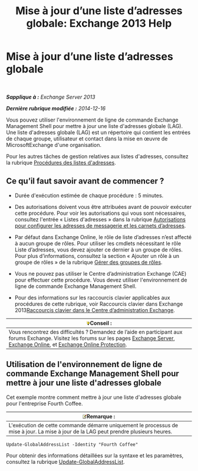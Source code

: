 ﻿---
title: 'Mise à jour d’une liste d’adresses globale: Exchange 2013 Help'
TOCTitle: Mise à jour d’une liste d’adresses globale
ms:assetid: 236e8530-62dd-4c43-8a5d-8465623252e6
ms:mtpsurl: https://technet.microsoft.com/fr-fr/library/Bb266966(v=EXCHG.150)
ms:contentKeyID: 50477760
ms.date: 04/24/2018
mtps_version: v=EXCHG.150
ms.translationtype: HT
---

# Mise à jour d’une liste d’adresses globale

 

_**Sapplique à :** Exchange Server 2013_

_**Dernière rubrique modifiée :** 2014-12-16_

Vous pouvez utiliser l'environnement de ligne de commande Exchange Management Shell pour mettre à jour une liste d'adresses globale (LAG). Une liste d'adresses globale (LAG) est un répertoire qui contient les entrées de chaque groupe, utilisateur et contact dans la mise en œuvre de MicrosoftExchange d'une organisation.

Pour les autres tâches de gestion relatives aux listes d'adresses, consultez la rubrique [Procédures des listes d'adresses](address-list-procedures-exchange-2013-help.md).

## Ce qu’il faut savoir avant de commencer ?

  - Durée d'exécution estimée de chaque procédure : 5 minutes.

  - Des autorisations doivent vous être attribuées avant de pouvoir exécuter cette procédure. Pour voir les autorisations qui vous sont nécessaires, consultez l'entrée « Listes d'adresses » dans la rubrique [Autorisations pour configurer les adresses de messagerie et les carnets d’adresses](email-address-and-address-book-permissions-exchange-2013-help.md).

  - Par défaut dans Exchange Online, le rôle de liste d’adresses n’est affecté à aucun groupe de rôles. Pour utiliser les cmdlets nécessitant le rôle Liste d’adresses, vous devez ajouter ce dernier à un groupe de rôles. Pour plus d’informations, consultez la section « Ajouter un rôle à un groupe de rôles » de la rubrique [Gérer des groupes de rôles](manage-role-groups-exchange-2013-help.md).

  - Vous ne pouvez pas utiliser le Centre d’administration Exchange (CAE) pour effectuer cette procédure. Vous devez utiliser l'environnement de ligne de commande Exchange Management Shell.

  - Pour des informations sur les raccourcis clavier applicables aux procédures de cette rubrique, voir Raccourcis clavier dans Exchange 2013[Raccourcis clavier dans le Centre d’administration Exchange](keyboard-shortcuts-in-the-exchange-admin-center-exchange-online-protection-help.md).

<table>
<thead>
<tr class="header">
<th><img src="images/Bb125224.tip(EXCHG.150).gif" title="Conseil" alt="Conseil" />Conseil :</th>
</tr>
</thead>
<tbody>
<tr class="odd">
<td>Vous rencontrez des difficultés ? Demandez de l’aide en participant aux forums Exchange. Visitez les forums sur les pages <a href="https://go.microsoft.com/fwlink/p/?linkid=60612">Exchange Server</a>, <a href="https://go.microsoft.com/fwlink/p/?linkid=267542">Exchange Online</a>, et <a href="https://go.microsoft.com/fwlink/p/?linkid=285351">Exchange Online Protection</a>.</td>
</tr>
</tbody>
</table>


## Utilisation de l'environnement de ligne de commande Exchange Management Shell pour mettre à jour une liste d'adresses globale

Cet exemple montre comment mettre à jour une liste d'adresses globale pour l'entreprise Fourth Coffee.

<table>
<thead>
<tr class="header">
<th><img src="images/JJ159664.note(EXCHG.150).gif" title="Remarque" alt="Remarque" />Remarque :</th>
</tr>
</thead>
<tbody>
<tr class="odd">
<td>L'exécution de cette commande démarre uniquement le processus de mise à jour. La mise à jour de la LAG peut prendre plusieurs heures.</td>
</tr>
</tbody>
</table>


    Update-GlobalAddressList -Identity "Fourth Coffee"

Pour obtenir des informations détaillées sur la syntaxe et les paramètres, consultez la rubrique [Update-GlobalAddressList](https://technet.microsoft.com/fr-fr/library/aa998806\(v=exchg.150\)).


